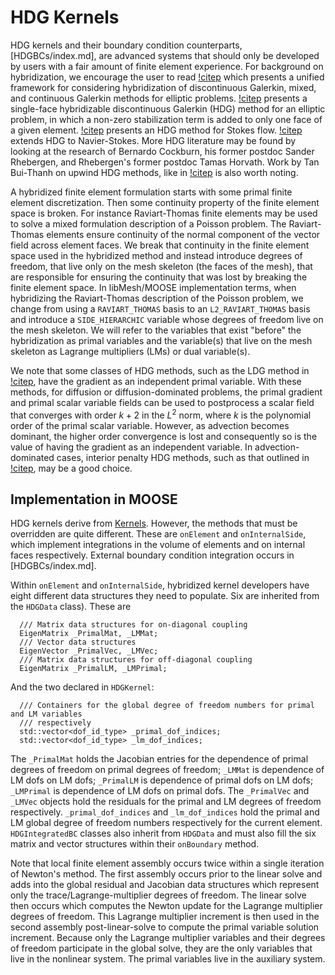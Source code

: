 # HDG Kernels

HDG kernels and their boundary condition counterparts,
[HDGBCs/index.md], are advanced systems that should only be developed by
users with a fair amount of finite element experience. For background on
hybridization, we encourage the user to read [!citep](cockburn2009unified) which
presents a unified framework for considering hybridization of discontinuous
Galerkin, mixed, and continuous Galerkin methods for elliptic
problems. [!citep](cockburn2008superconvergent) presents a single-face
hybridizable discontinuous Galerkin (HDG) method for an elliptic problem, in which a
non-zero stabilization term is added to only one face of a given
element. [!citep](nguyen2010hybridizable) presents an HDG method for Stokes
flow. [!citep](nguyen2011implicit) extends HDG to Navier-Stokes. More HDG
literature may be found by looking at the research of Bernardo Cockburn, his
former postdoc Sander Rhebergen, and Rhebergen's former postdoc Tamas
Horvath. Work by Tan Bui-Thanh on upwind HDG methods, like in
[!citep](bui2015godunov) is also worth noting.

A hybridized finite element formulation starts with some primal finite element
discretization. Then some continuity property of the finite element space is
broken. For instance Raviart-Thomas finite elements may be used to solve a mixed
formulation description of a Poisson problem. The Raviart-Thomas elements ensure
continuity of the normal component of the vector field across element faces. We
break that continuity in the finite element space used in the hybridized method
and instead introduce degrees of freedom, that live only on the mesh skeleton
(the faces of the mesh), that are responsible for ensuring the continuity that
was lost by breaking the finite element space. In libMesh/MOOSE implementation
terms, when hybridizing the Raviart-Thomas description of the Poisson problem,
we change from using a `RAVIART_THOMAS` basis to an `L2_RAVIART_THOMAS` basis
and introduce a `SIDE_HIERARCHIC` variable whose degrees of freedom live on the
mesh skeleton. We will refer to the variables that exist "before" the
hybridization as primal variables and the variable(s) that live on the mesh
skeleton as Lagrange multipliers (LMs) or dual variable(s).

We note that some classes of HDG methods, such as the LDG method in
[!citep](cockburn2008superconvergent), have the gradient as an independent
primal variable. With these methods, for diffusion or diffusion-dominated
problems, the primal gradient and primal scalar variable fields can be used to
postprocess a scalar field that converges with order $k + 2$ in the $L^2$ norm,
where $k$ is the polynomial order of the primal scalar variable. However, as
advection becomes dominant, the higher order convergence is lost and
consequently so is the value of having the gradient as an independent
variable. In advection-dominated cases, interior penalty HDG methods, such as
that outlined in [!citep](rhebergen2017analysis), may be a good choice.

## Implementation in MOOSE

HDG kernels derive from [Kernels](Kernels/index.md). However, the methods
that must be overridden are quite different. These are `onElement` and
`onInternalSide`, which implement integrations in the volume of elements and on
internal faces respectively. External boundary condition integration occurs in
[HDGBCs/index.md].

Within `onElement` and `onInternalSide`, hybridized kernel developers have eight
different data structures they need to populate. Six are inherited from the `HDGData`
class). These are

```
  /// Matrix data structures for on-diagonal coupling
  EigenMatrix _PrimalMat, _LMMat;
  /// Vector data structures
  EigenVector _PrimalVec, _LMVec;
  /// Matrix data structures for off-diagonal coupling
  EigenMatrix _PrimalLM, _LMPrimal;
```
And the two declared in `HDGKernel`:
```
  /// Containers for the global degree of freedom numbers for primal and LM variables
  /// respectively
  std::vector<dof_id_type> _primal_dof_indices;
  std::vector<dof_id_type> _lm_dof_indices;
```

The `_PrimalMat` holds the Jacobian entries for the dependence of primal degrees
of freedom on primal degrees of freedom; `_LMMat` is dependence of LM dofs on LM
dofs; `_PrimalLM` is dependence of primal dofs on LM dofs; `_LMPrimal` is
dependence of LM dofs on primal dofs. The `_PrimalVec` and `_LMVec` objects hold
the residuals for the primal and LM degrees of freedom
respectively. `_primal_dof_indices` and `_lm_dof_indices` hold the primal and LM
global degree of freedom numbers respectively for the current
element. `HDGIntegratedBC` classes also inherit from `HDGData` and must also fill
the six matrix and vector structures within their `onBoundary` method.

Note that local finite element assembly occurs twice within a single iteration
of Newton's method. The first assembly occurs prior to the linear solve and adds
into the global residual and Jacobian data structures which represent only the
trace/Lagrange-multiplier degrees of freedom. The linear solve then occurs which
computes the Newton update for the Lagrange multiplier degrees of freedom. This
Lagrange multiplier increment is then used in the second assembly
post-linear-solve to compute the primal variable solution increment. Because
only the Lagrange multiplier variables and their degrees of freedom participate
in the global solve, they are the only variables that live in the nonlinear
system. The primal variables live in the auxiliary system.
